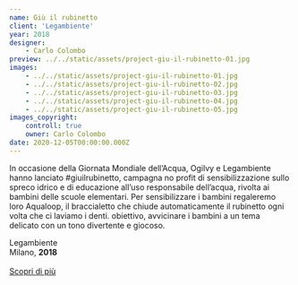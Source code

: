 ```yaml
---
name: Giù il rubinetto
client: 'Legambiente'
year: 2018
designer:
    - Carlo Colombo
preview: ../../static/assets/project-giu-il-rubinetto-01.jpg
images:
    - ../../static/assets/project-giu-il-rubinetto-01.jpg
    - ../../static/assets/project-giu-il-rubinetto-02.jpg
    - ../../static/assets/project-giu-il-rubinetto-03.jpg
    - ../../static/assets/project-giu-il-rubinetto-04.jpg
    - ../../static/assets/project-giu-il-rubinetto-05.jpg
images_copyright:
    controll: true
    owner: Carlo Colombo
date: 2020-12-05T00:00:00.000Z
---
```


In occasione della Giornata Mondiale dell’Acqua, Ogilvy e Legambiente hanno lanciato #giuilrubinetto, campagna no profit di sensibilizzazione sullo spreco idrico e di educazione all’uso responsabile dell’acqua, rivolta ai bambini delle scuole elementari. Per sensibilizzare i bambini regaleremo loro Aqualoop, il braccialetto che chiude automaticamente il rubinetto ogni volta che ci laviamo i denti. obiettivo, avvicinare i bambini a un tema delicato con un tono divertente e giocoso.

Legambiente  
Milano, **2018**<br><br>
[Scopri di più](https://youtu.be/MgjgRUrqwN8)
